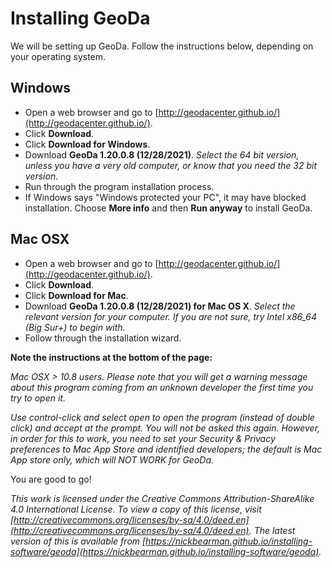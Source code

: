 # Installing GeoDa

We will be setting up GeoDa. Follow the instructions below, depending on your operating system.

## Windows 

- Open a web browser and go to [http://geodacenter.github.io/](http://geodacenter.github.io/).  
- Click **Download**.  
- Click **Download for Windows**.  
- Download **GeoDa 1.20.0.8 (12/28/2021)**. *Select the 64 bit version, unless you have a very old computer, or know that you need the 32 bit version*.  
- Run through the program installation process.  
- If Windows says "Windows protected your PC", it may have blocked installation. Choose **More info** and then **Run anyway** to install GeoDa. 

## Mac OSX

- Open a web browser and go to [http://geodacenter.github.io/](http://geodacenter.github.io/).  
- Click **Download**.  
- Click **Download for Mac**.  
- Download **GeoDa 1.20.0.8 (12/28/2021) for Mac OS X**. *Select the relevant version for your computer. If you are not sure, try Intel x86_64 (Big Sur+) to begin with.*   
- Follow through the installation wizard.  

**Note the instructions at the bottom of the page:**

*Mac OSX > 10.8 users. Please note that you will get a warning message about this program coming from an unknown developer the first time you try to open it.*

*Use control-click and select open to open the program (instead of double click) and accept at the prompt. You will not be asked this again. However, in order for this to work, you need to set your Security & Privacy preferences to Mac App Store and identified developers; the default is Mac App store only, which will NOT WORK for GeoDa.*

<!-- 
## Linux/Ubuntu

- Open a web browser and go to http://www.qgis.org.  
- Click **Download Now**.  
- Expand the **Download for Linux** option.  
- Follow the instructions for the appropiate Linux distribution.  -->
<!-- add more to this section -->

You are good to go!

*This work is licensed under the Creative Commons Attribution-ShareAlike 4.0 International License. To view a copy of this license, visit [http://creativecommons.org/licenses/by-sa/4.0/deed.en](http://creativecommons.org/licenses/by-sa/4.0/deed.en). The latest version of this is available from [https://nickbearman.github.io/installing-software/geoda](https://nickbearman.github.io/installing-software/geoda).*
